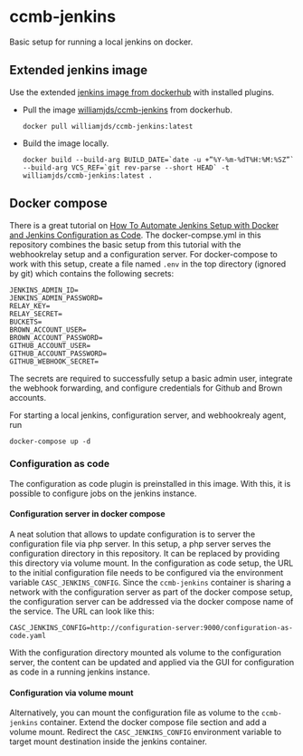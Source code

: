 # ccmb-jenkins
Basic setup for running a local jenkins on docker.

## Extended jenkins image
Use the extended [jenkins image from dockerhub](https://hub.docker.com/r/jenkins/jenkins) with installed plugins.

* Pull the image [williamjds/ccmb-jenkins](https://hub.docker.com/repository/docker/williamjds/ccmb-jenkins) from dockerhub.
    ```shell script
    docker pull williamjds/ccmb-jenkins:latest
    ```

* Build the image locally.
    ```shell script
    docker build --build-arg BUILD_DATE=`date -u +”%Y-%m-%dT%H:%M:%SZ”` --build-arg VCS_REF=`git rev-parse --short HEAD` -t williamjds/ccmb-jenkins:latest .
    ```

## Docker compose
There is a great tutorial on [How To Automate Jenkins Setup with Docker and Jenkins Configuration as Code](https://www.digitalocean.com/community/tutorials/how-to-automate-jenkins-setup-with-docker-and-jenkins-configuration-as-code).
The docker-compse.yml in this repository combines the basic setup from this tutorial with the webhookrelay setup and a configuration server. For docker-compose to work with this setup, create a file named `.env` in the top directory (ignored by git) which contains the following secrets:
```dotenv
JENKINS_ADMIN_ID=
JENKINS_ADMIN_PASSWORD=
RELAY_KEY=
RELAY_SECRET=
BUCKETS=
BROWN_ACCOUNT_USER=
BROWN_ACCOUNT_PASSWORD=
GITHUB_ACCOUNT_USER=
GITHUB_ACCOUNT_PASSWORD=
GITHUB_WEBHOOK_SECRET=
```
The secrets are required to successfully setup a basic admin user, integrate the webhook forwarding, and configure credentials for Github and Brown accounts.

For starting a local jenkins, configuration server, and webhookrealy agent, run
 ```shell script
 docker-compose up -d
```

### Configuration as code
The configuration as code plugin is preinstalled in this image. With this, it is possible to configure jobs on the jenkins instance. 

#### Configuration server in docker compose
A neat solution that allows to update configuration is to server the configuration file via php server. In this setup, a php server serves the configuration directory in this repository. It can be replaced by providing this directory via volume mount.
In the configuration as code setup, the URL to the initial configuration file needs to be configured via the environment variable `CASC_JENKINS_CONFIG`. Since the `ccmb-jenkins` container is sharing a network with the configuration server as part of the docker compose setup, the configuration server can be addressed via the docker compose name of the service. The URL can look like this:
```dotenv
CASC_JENKINS_CONFIG=http://configuration-server:9000/configuration-as-code.yaml
```
With the configuration directory mounted als volume to the configuration server, the content can be updated and applied via the GUI for configuration as code in a running jenkins instance.

#### Configuration via volume mount
Alternatively, you can mount the configuration file as volume to the `ccmb-jenkins` container. Extend the docker compose file section and add a volume mount. Redirect the `CASC_JENKINS_CONFIG` environment variable to target mount destination inside the jenkins container.

